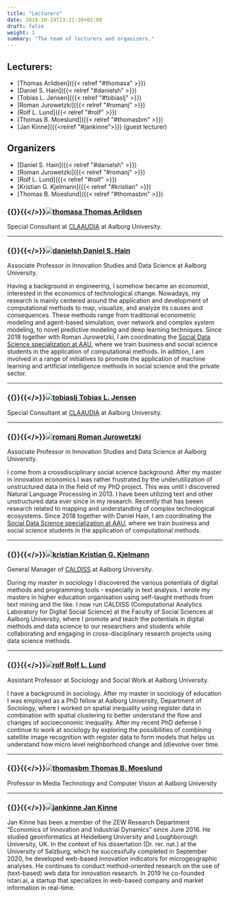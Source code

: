 ```yaml
---
title: "Lecturers"
date: 2019-10-24T23:21:30+02:00
draft: false
weight: 1
summary: "The team of lecturers and organizers."
---
```


## Lecturers:
- [Thomas Arildsen]({{< relref "#thomasa" >}})
- [Daniel S. Hain]({{< relref "#danielsh" >}})
- [Tobias L. Jensen]({{< relref "#tobiaslj" >}})
- [Roman Jurowetzki]({{< relref "#romanj" >}})
- [Rolf L. Lund]({{< relref "#rolf" >}})
- [Thomas B. Moeslund]({{< relref "#thomasbm" >}})
- [Jan Kinne]({{<relref "#jankinne">}}) (guest lecturer)

## Organizers
- [Daniel S. Hain]({{< relref "#danielsh" >}})
- [Roman Jurowetzki]({{< relref "#romanj" >}})
- [Rolf L. Lund]({{< relref "#rolf" >}})
- [Kristian G. Kjelmann]({{< relref "#kristian" >}})
- [Thomas B. Moeslund]({{< relref "#thomasbm" >}})

### {{<rawhtml>}}<a id = "thomasa"></a>{{</>}}[![thomasa]( /sdsphd20/img/ta_head.png) Thomas Arildsen](https://vbn.aau.dk/en/persons/104579)

Special Consultant at [CLAAUDIA](https://www.claaudia.aau.dk/) at Aalborg University.

---

### {{<rawhtml>}}<a id = "danielsh"></a>{{</>}}[![danielsh]( /sdsphd20/img/dsh_head.png) Daniel S. Hain](https://vbn.aau.dk/en/persons/126725)

Associate Professor in Innovation Studies and Data Science at Aalborg University.

Having a background in engineering, I somehow became an economist, interested in the economics of technological change. Nowadays, my research is mainly centered around the application and development of computational methods to map, visualize, and analyze its causes and consequences. These methods range from traditional econometric modeling and agent-based simulation, over network and complex system modeling, to novel predictive modeling and deep learning techniques. Since 2018 together with Roman Jurowetzki, I am coordinating the [Social Data Science specialization at AAU](https://www.sds.aau.dk/), where we train business and social science students in the application of computational methods. In adittion, I am involved in a range of initiatives to promote the application of machine learning and artificial intelligence methods in social science and the private sector.

---

### {{<rawhtml>}}<a id = "tobiaslj"></a>{{</>}}[![tobiaslj](/sdsphd20/img/tlj_head.png) Tobias L. Jensen](https://vbn.aau.dk/en/persons/115205)

Special Consultant at [CLAAUDIA](https://www.claaudia.aau.dk/) at Aalborg University.

---

### {{<rawhtml>}}<a id = "romanj"></a>{{</>}}[![romanj](/sdsphd20/img/rj_head.jpg) Roman Jurowetzki](https://vbn.aau.dk/en/persons/125497)

Associate Professor in Innovation Studies and Data Science at Aalborg University.

I come from a crossdisciplinary social science background. After my master in innovation economics I was rather frustrated by the underutilization of unstructured data in the field of my PhD project. This was until I discovered Natural Language Processing in 2013. I have been utilizing text and other unstructured data ever since in my research. Recently that has beeen research related to mapping and understanding of complex technological ecosystems. Since 2018 together with Daniel Hain, I am coordinating the [Social Data Science specialization at AAU](https://www.sds.aau.dk/), where we train business and social science students in the application of computational methods.

---

### {{<rawhtml>}}<a id = "kristian"></a>{{</>}}[![kristian](/sdsphd20/img/kgk_head.png) Kristian G. Kjelmann](https://vbn.aau.dk/en/persons/137409)

General Manager of [CALDISS](https://www.en.caldiss.aau.dk/) at Aalborg University.

During my master in sociology I discovered the various potentials of digital methods and programming tools - especially in text analysis. I wrote my masters in higher education organisation using self-taught methods from text mining and the like.
I now run CALDISS (Computational Analytics Laboratory for Digital Social Science) at the Faculty of Social Sciences at Aalborg University, where I promote and teach the potentials in digital methods and data science to our researchers and students while collaborating and engaging in cross-disciplinary research projects using data science methods.

---

### {{<rawhtml>}}<a id = "rolf"></a>{{</>}}[![rolf](/sdsphd20/img/rll_head.png) Rolf L. Lund](https://vbn.aau.dk/en/persons/133224)

Assistant Professor at Sociology and Social Work at Aalborg University.

I have a background in sociology. After my master in sociology of education I was employed as a PhD fellow at Aalborg University, Department of Sociology, where I worked on spatial inequality using register data in combination with spatial clustering to better understand the flow and changes of socioeconomic inequality. After my recent PhD defense I continue to work at sociology by exploring the possibilities of combining satellite image recognition with register data to form models that helps us understand how micro level neighborhood change and (d)evolve over time.

---

### {{<rawhtml>}}<a id = "thomasbm"></a>{{</>}}[![thomasbm](/sdsphd20/img/tbm_head.png) Thomas B. Moeslund](https://vbn.aau.dk/en/persons/103282)

Professor in Media Technology and Computer Vision at Aalborg University

---

### {{<rawhtml>}}<a id = "jankinne"></a>{{</>}}[![jankinne](/sdsphd20/img/jk_head.png) Jan Kinne](https://www.zew.de/en/team/jki/)

Jan Kinne has been a member of the ZEW Research Department “Economics of Innovation and Industrial Dynamics” since June 2016. He studied geoinformatics at Heidelberg University and Loughborough University, UK. In the context of his dissertation (Dr. rer. nat.) at the University of Salzburg, which he successfully completed in September 2020, he developed web-based innovation indicators for microgeographic analyses. He continues to conduct method-oriented research on the use of (text-based) web data for innovation research. In 2019 he co-founded istari.ai, a startup that specializes in web-based company and market information in real-time.
